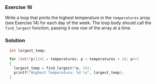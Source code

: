 ### Exercise 16

Write a loop that prints the highest temperature in the `temperatures` array
(see Exercise 14) for each day of the week. The loop body should call the
`find_largest` function, passing it one row of the array at a time.

### Solution

```c
  int largest_temp;

  for (int(*p)[24] = temperatures; p < temperatures + 24; p++)
  {
    largest_temp = find_largest(*p, 24);
    printf("Highest Temperature: %d \n", largest_temp);
  }
```
